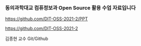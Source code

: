 <h3> 동의과학대교 컴퓨정보과 Open Source 활용 수업 자료입니다  </h3>

https://github.com/DIT-OSS-2021-2/PPT

https://github.com/DIT-OSS-2021-2

김종현 교수 Git/Github